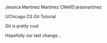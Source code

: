 Jessica Martinez Martinez CNetID:jessmartinez

UChicago CS Git Tutorial

Git is pretty cool

Hopefully our last change...
